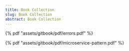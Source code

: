 ```yaml
---
title: Book Collection
slug: Book Collection
abstract: Book Collection
---
```

{% pdf "assets/gitbook/pdf/errors.pdf" %}


{% pdf "assets/gitbook/pdf/microservice-pattern.pdf" %}
